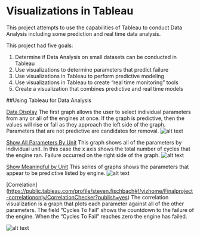 # Visualizations in Tableau
This project attempts to use the capabilities of Tableau to conduct Data Analysis including some prediction and real time data analysis. 

This project had five goals:
1.	Determine if Data Analysis on small datasets can be conducted in Tableau
2.	Use visualizations to determine parameters that predict failure
3.	Use visualizations in Tableau to perform predictive modeling
4.	Use visualizations in Tableau to create “real time monitoring” tools
5.	Create a visualization that combines predictive and real time models


##Using Tableau for Data Analysis

[Data Display]( https://public.tableau.com/profile/steven.fischbach#!/vizhome/Finalproject-correlationonly/SuperDataDisplay?publish=yes) The first graph allows the user to select individual parameters from any or all of the engines at once. If the graph is predictive, then the values will rise or fall as they approach the left side of the graph. Parameters that are not predictive are candidates for removal. 
![alt text](   https://github.com/fischtank44/Engine_training_data/raw/master/Visualizations/images/All%20Engines%20T50%20LPT.JPG)

[Show All Parameters By Unit](https://public.tableau.com/profile/steven.fischbach#!/vizhome/Finalproject-correlationonly/ShowAllParametersByUnit?publish=yes) This graph shows all of the parameters by individual unit. In this case the x axis shows the total number of cycles that the engine ran. Failure occurred on the right side of the graph. 
![alt text](  https://github.com/fischtank44/Engine_training_data/raw/master/Visualizations/images/Show%20All%20by%20Unit%20eng%2062.JPG )

[Show Meaningful by Unit]( https://public.tableau.com/profile/steven.fischbach#!/vizhome/Finalproject-correlationonly/ShowMeaningfulbyUnit?publish=yes) This series of graphs shows the parameters that appear to be predictive listed by engine. 
![alt text]( https://github.com/fischtank44/Engine_training_data/raw/master/Visualizations/images/Show%20Meaningful%20by%20Unit%20eng%2062.JPG )

[Correlation] (https://public.tableau.com/profile/steven.fischbach#!/vizhome/Finalproject-correlationonly/CorrelationChecker?publish=yes) The correlation visualization is a graph that plots each parameter against all of the other parameters. The field “Cycles To Fail” shows the countdown to the failure of the engine. When the “Cycles To Fail” reaches zero the engine has failed. 

![alt text]( https://github.com/fischtank44/Engine_training_data/blob/master/Visualizations/images/Corr.JPG)

